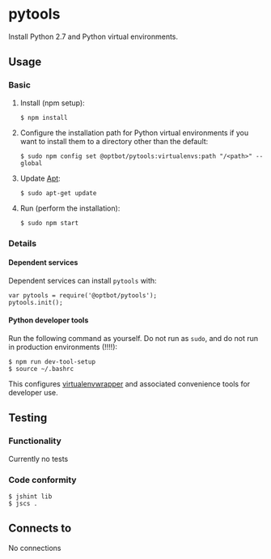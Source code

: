 pytools
===
Install Python 2.7 and Python virtual environments.

Usage
---
### Basic
1.  Install (npm setup):
    
        $ npm install

2.  Configure the installation path for Python virtual environments
    if you want to install them to a directory other than the default:

        $ sudo npm config set @optbot/pytools:virtualenvs:path "/<path>" --global

3.  Update [Apt](https://wiki.debian.org/Apt):

        $ sudo apt-get update

4.  Run (perform the installation):

        $ sudo npm start
       
### Details

#### Dependent services
Dependent services can install `pytools` with:

    var pytools = require('@optbot/pytools');
    pytools.init();

#### Python developer tools

Run the following command as yourself. Do not run as `sudo`, and do
not run in production environments (!!!!):

    $ npm run dev-tool-setup
    $ source ~/.bashrc

This configures [virtualenvwrapper](http://docs.python-guide.org/en/latest/dev/virtualenvs/) and
associated convenience tools for developer use.

Testing
---
### Functionality
Currently no tests

### Code conformity
    $ jshint lib
    $ jscs .

Connects to
---
No connections
